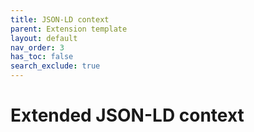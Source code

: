 ```yaml
---
title: JSON-LD context
parent: Extension template
layout: default
nav_order: 3
has_toc: false
search_exclude: true
---
```


# Extended JSON-LD context